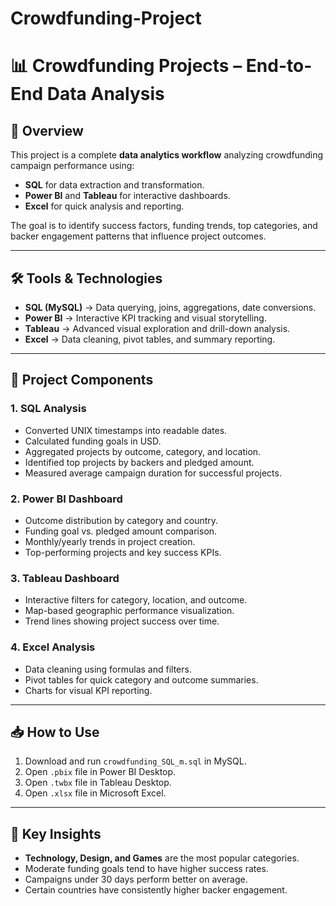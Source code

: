 # Crowdfunding-Project
# 📊 Crowdfunding Projects – End-to-End Data Analysis

## 📌 Overview
This project is a complete **data analytics workflow** analyzing crowdfunding campaign performance using:
- **SQL** for data extraction and transformation.
- **Power BI** and **Tableau** for interactive dashboards.
- **Excel** for quick analysis and reporting.

The goal is to identify success factors, funding trends, top categories, and backer engagement patterns that influence project outcomes.

---

## 🛠 Tools & Technologies
- **SQL (MySQL)** → Data querying, joins, aggregations, date conversions.
- **Power BI** → Interactive KPI tracking and visual storytelling.
- **Tableau** → Advanced visual exploration and drill-down analysis.
- **Excel** → Data cleaning, pivot tables, and summary reporting.

---

## 📂 Project Components

### 1. **SQL Analysis**
- Converted UNIX timestamps into readable dates.
- Calculated funding goals in USD.
- Aggregated projects by outcome, category, and location.
- Identified top projects by backers and pledged amount.
- Measured average campaign duration for successful projects.

### 2. **Power BI Dashboard**
- Outcome distribution by category and country.
- Funding goal vs. pledged amount comparison.
- Monthly/yearly trends in project creation.
- Top-performing projects and key success KPIs.

### 3. **Tableau Dashboard**
- Interactive filters for category, location, and outcome.
- Map-based geographic performance visualization.
- Trend lines showing project success over time.

### 4. **Excel Analysis**
- Data cleaning using formulas and filters.
- Pivot tables for quick category and outcome summaries.
- Charts for visual KPI reporting.

---
## 📥 How to Use
1. Download and run `crowdfunding_SQL_m.sql` in MySQL.
2. Open `.pbix` file in Power BI Desktop.
3. Open `.twbx` file in Tableau Desktop.
4. Open `.xlsx` file in Microsoft Excel.

---

## 🚀 Key Insights
- **Technology, Design, and Games** are the most popular categories.
- Moderate funding goals tend to have higher success rates.
- Campaigns under 30 days perform better on average.
- Certain countries have consistently higher backer engagement.



